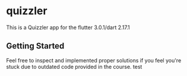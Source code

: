 # quizzler

This is a Quizzler app for the flutter 3.0.1/dart 2.17.1

## Getting Started

Feel free to inspect and implemented proper solutions if you feel you're stuck due to outdated code provided in the course.
test
